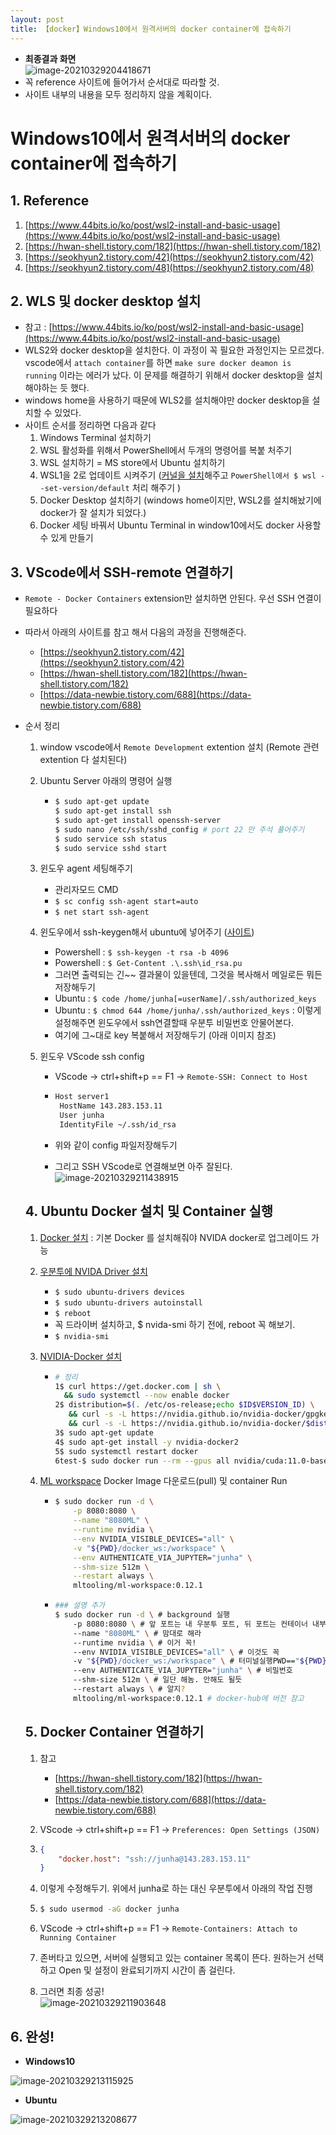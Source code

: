 ```yaml
---
layout: post
title: 【docker】Windows10에서 원격서버의 docker container에 접속하기
---
```




-  **최종결과 화면**    
  ![image-20210329204418671](https://github.com/junha1125/Imgaes_For_GitBlog/blob/master/Typora-rcv/image-20210329204418671.png?raw=tru)
-  꼭 reference 사이트에 들어가서 순서대로 따라할 것. 
-  사이트 내부의 내용을 모두 정리하지 않을 계획이다. 



# Windows10에서 원격서버의 docker container에 접속하기

## 1. Reference

1. [https://www.44bits.io/ko/post/wsl2-install-and-basic-usage](https://www.44bits.io/ko/post/wsl2-install-and-basic-usage)
2. [https://hwan-shell.tistory.com/182](https://hwan-shell.tistory.com/182)
3. [https://seokhyun2.tistory.com/42](https://seokhyun2.tistory.com/42)
4. [https://seokhyun2.tistory.com/48](https://seokhyun2.tistory.com/48)



## 2. WLS 및 docker desktop 설치

- 참고 : [https://www.44bits.io/ko/post/wsl2-install-and-basic-usage](https://www.44bits.io/ko/post/wsl2-install-and-basic-usage)
-  WLS2와 docker desktop을 설치한다. 이 과정이 꼭 필요한 과정인지는 모르겠다. vscode에서 `attach container`를 하면 `make sure docker deamon is running` 이라는 에러가 났다. 이 문제를 해결하기 위해서 docker desktop을 설치해야하는 듯 했다. 
- windows home을 사용하기 때문에 WLS2를 설치해야만 docker desktop을 설치할 수 있었다. 
- 사이트 순서를 정리하면 다음과 같다
  1. Windows Terminal 설치하기
  2. WSL 활성화를 위해서 PowerShell에서 두개의 명령어를 복붙 처주기
  3. WSL 설치하기 = MS store에서 Ubuntu 설치하기
  4. WSL1을 2로 업데이트 시켜주기 ([커널을 설치](https://docs.microsoft.com/ko-kr/windows/wsl/wsl2-kernel)해주고 `PowerShell에서 $ wsl --set-version/default` 처리 해주기 )
  5. Docker Desktop 설치하기 (windows home이지만, WSL2를 설치해놨기에 docker가 잘 설치가 되었다.)
  6. Docker 세팅 바꿔서 Ubuntu Terminal in window10에서도 docker 사용할 수 있게 만들기



## 3. VScode에서 SSH-remote 연결하기

- `Remote - Docker Containers` extension만 설치하면 안된다. 우선 SSH 연결이 필요하다

- 따라서 아래의 사이트를 참고 해서 다음의 과정을 진행해준다.

  - [https://seokhyun2.tistory.com/42](https://seokhyun2.tistory.com/42)
  - [https://hwan-shell.tistory.com/182](https://hwan-shell.tistory.com/182)
  - [https://data-newbie.tistory.com/688](https://data-newbie.tistory.com/688)

- 순서 정리

  1. window vscode에서 `Remote Development` extention 설치 (Remote 관련 extention 다 설치된다)

  2. Ubuntu Server 아래의 명령어 실행

     - ```sh
       $ sudo apt-get update
       $ sudo apt-get install ssh
       $ sudo apt-get install openssh-server
       $ sudo nano /etc/ssh/sshd_config # port 22 만 주석 풀어주기
       $ sudo service ssh status
       $ sudo service sshd start
       ```

  3. 윈도우 agent 세팅해주기

     - 관리자모드 CMD
     - `$ sc config ssh-agent start=auto` 
     - `$ net start ssh-agent` 

  4. 윈도우에서 ssh-keygen해서 ubuntu에 넣어주기 ([사이트](https://seokhyun2.tistory.com/42))

     - Powershell : `$ ssh-keygen -t rsa -b 4096`
     - Powershell : `$ Get-Content .\.ssh\id_rsa.pu`
     - 그러면 출력되는 긴~~ 결과물이 있을텐데, 그것을 복사해서 메일로든 뭐든 저장해두기
     - Ubuntu : `$ code /home/junha[=userName]/.ssh/authorized_keys`
     - Ubuntu : `$ chmod 644 /home/junha/.ssh/authorized_keys` : 이렇게 설정해주면 윈도우에서 ssh연결할때 우분투 비밀번호 안물어본다.
     - 여기에 그~대로 key 복붙해서 저장해두기 (아래 이미지 참조)

  5. 윈도우 VScode ssh config

     - VScode -> ctrl+shift+p == F1 -> `Remote-SSH: Connect to Host`

     - ```sh
       Host server1
       	HostName 143.283.153.11
       	User junha
       	IdentityFile ~/.ssh/id_rsa
       ```

     - 위와 같이 config 파일저장해두기

     - 그리고 SSH VScode로 연결해보면 아주 잘된다.     
       ![image-20210329211438915](https://github.com/junha1125/Imgaes_For_GitBlog/blob/master/Typora-rcv/image-20210329211438915.png?raw=tru)

  

  ## 4. Ubuntu Docker 설치 및 Container 실행

  1. [Docker 설치](https://docs.docker.com/engine/install/ubuntu/) : 기본 Docker 를 설치해줘야 NVIDA docker로 업그레이드 가능

  2. [우분투에 NVIDA Driver 설치](https://www.oofbird.me/55) 

     - `$ sudo ubuntu-drivers devices` 
     - `$ sudo ubuntu-drivers autoinstall`
     - `$ reboot`
     - 꼭 드라이버 설치하고, $ nvida-smi 하기 전에, reboot 꼭 해보기. 
     - `$ nvidia-smi`

  3. [NVIDIA-Docker 설치](https://docs.nvidia.com/datacenter/cloud-native/container-toolkit/install-guide.html#docker)

     - ```sh
       # 정리
       1$ curl https://get.docker.com | sh \
         && sudo systemctl --now enable docker
       2$ distribution=$(. /etc/os-release;echo $ID$VERSION_ID) \
          && curl -s -L https://nvidia.github.io/nvidia-docker/gpgkey | sudo apt-key add - \
          && curl -s -L https://nvidia.github.io/nvidia-docker/$distribution/nvidia-docker.list | sudo tee /etc/apt/sources.list.d/nvidia-docker.list
       3$ sudo apt-get update
       4$ sudo apt-get install -y nvidia-docker2
       5$ sudo systemctl restart docker
       6test-$ sudo docker run --rm --gpus all nvidia/cuda:11.0-base nvidia-smi
       ```

  4. [ML workspace](https://github.com/ml-tooling/ml-workspace) Docker Image 다운로드(pull) 및 container Run

     - ```sh
       $ sudo docker run -d \
           -p 8080:8080 \
           --name "8080ML" \
           --runtime nvidia \
           --env NVIDIA_VISIBLE_DEVICES="all" \
           -v "${PWD}/docker_ws:/workspace" \
           --env AUTHENTICATE_VIA_JUPYTER="junha" \
           --shm-size 512m \
           --restart always \
           mltooling/ml-workspace:0.12.1
       ```

     - ```sh
       ### 설명 추가
       $ sudo docker run -d \ # background 실행
           -p 8080:8080 \ # 앞 포트는 내 우분투 포트, 뒤 포트는 컨테이너 내부 우분투 포트
           --name "8080ML" \ # 맘대로 해라
           --runtime nvidia \ # 이거 꼭! 
           --env NVIDIA_VISIBLE_DEVICES="all" \ # 이것도 꼭 
           -v "${PWD}/docker_ws:/workspace" \ # 터미널실행PWD=="${PWD}"/docker_ws 폴더 만들어 놓기
           --env AUTHENTICATE_VIA_JUPYTER="junha" \ # 비밀번호
           --shm-size 512m \ # 일단 해놈. 안해도 될듯 
           --restart always \ # 알지? 
           mltooling/ml-workspace:0.12.1 # docker-hub에 버전 참고
       ```

  

  

  ## 5. Docker Container 연결하기

  1. 참고

     - [https://hwan-shell.tistory.com/182](https://hwan-shell.tistory.com/182)
     - [https://data-newbie.tistory.com/688](https://data-newbie.tistory.com/688)

  2. VScode -> ctrl+shift+p == F1 -> `Preferences: Open Settings (JSON)`

  3. ```json
     {
         "docker.host": "ssh://junha@143.283.153.11"
     }
     ```

  4. 이렇게 수정해두기. 위에서 junha로 하는 대신 우분투에서 아래의 작업 진행

  5. ```sh
     $ sudo usermod -aG docker junha
     ```

  6. VScode -> ctrl+shift+p == F1 -> `Remote-Containers: Attach to Running Container`

  7. 존버타고 있으면, 서버에 실행되고 있는 container 목록이 뜬다. 원하는거 선택하고 Open 및 설정이 완료되기까지 시간이 좀 걸린다. 

  8. 그러면 최종 성공!    
     ![image-20210329211903648](https://github.com/junha1125/Imgaes_For_GitBlog/blob/master/Typora-rcv/image-20210329211903648.png?raw=tru)





## 6. 완성!

- **Windows10**

![image-20210329213115925](https://github.com/junha1125/Imgaes_For_GitBlog/blob/master/Typora-rcv/image-20210329213115925.png?raw=tru)

- **Ubuntu**

![image-20210329213208677](https://github.com/junha1125/Imgaes_For_GitBlog/blob/master/Typora-rcv/image-20210329213208677.png?raw=tru)

